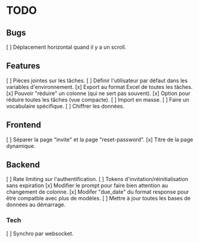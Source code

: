 # TODO

## Bugs

[ ] Déplacement horizontal quand il y a un scroll.

## Features

[ ] Pièces jointes sur les tâches.
[ ] Définir l'utilisateur par défaut dans les variables d'environnement.
[x] Export au format Excel de toutes les tâches.
[x] Pouvoir "réduire" un colonne (qui ne sert pas souvent).
[x] Option pour réduire toutes les tâches (vue compacte).
[ ] Import en masse.
[ ] Faire un vocabulaire spécifique.
[ ] Chiffrer les données.

## Frontend

[ ] Séparer la page "invite" et la page "reset-password".
[x] Titre de la page dynamique.

## Backend

[ ] Rate limiting sur l'authentification.
[ ] Tokens d'invitation/réinitialisation sans expiration
[x] Modifier le prompt pour faire bien attention au changement de colonne.
[x] Modifer "due_date" du format response pour être compatble avec plus de modèles.
[ ] Mettre à jour toutes les bases de données au démarrage.

### Tech

[ ] Synchro par websocket.
